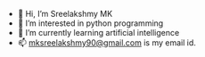 - 👋 Hi, I’m Sreelakshmy MK
- 👀 I’m interested in python programming
- 🌱 I’m currently learning artificial intelligence
- 📫 mksreelakshmy90@gmail.com is my email id. 

<!---
mksreelakshmy90/mksreelakshmy90 is a ✨ special ✨ repository because its `README.md` (this file) appears on your GitHub profile.
You can click the Preview link to take a look at your changes.
--->
